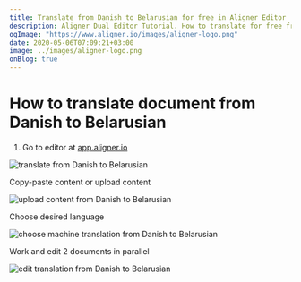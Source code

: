 ```yaml
---
title: Translate from Danish to Belarusian for free in Aligner Editor
description: Aligner Dual Editor Tutorial. How to translate for free from Danish to Belarusian. Aligner is multilingual document management platform. 
ogImage: "https://www.aligner.io/images/aligner-logo.png"
date: 2020-05-06T07:09:21+03:00
image: ../images/aligner-logo.png
onBlog: true
---
```


# How to translate document from Danish to Belarusian

1. Go to editor at [app.aligner.io](https://app.aligner.io "Aligner App web page")

![translate from Danish to Belarusian](../aligner-blank-editor.png "translate from Danish to Belarusian")

Copy-paste content or upload content

![upload content from Danish to Belarusian](../aligner-uploaded-document.png "upload content from Danish to Belarusian")

Choose desired language

![choose machine translation from Danish to Belarusian](../aligner-language-dropdown.png "choose machine translation from Danish to Belarusian")

Work and edit 2 documents in parallel

![edit translation from Danish to Belarusian](../aligner-double-sitded-editor.png "edit translation from Danish to Belarusian")

